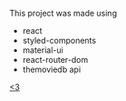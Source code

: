 This project was made using

- react
- styled-components
- material-ui
- react-router-dom
- themoviedb api

[<3](https://github.com/brutalX)
